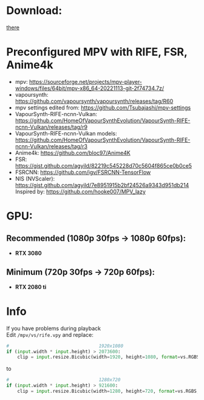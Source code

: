 # Download:
[there](https://github.com/adriabama06/Preconfigured-MPV/archive/refs/heads/master.zip)

# Preconfigured MPV with RIFE, FSR, Anime4k

- mpv: https://sourceforge.net/projects/mpv-player-windows/files/64bit/mpv-x86_64-20221113-git-2f74734.7z/
- vapoursynth: https://github.com/vapoursynth/vapoursynth/releases/tag/R60
- mpv settings edited from: https://github.com/Tsubajashi/mpv-settings
- VapourSynth-RIFE-ncnn-Vulkan: https://github.com/HomeOfVapourSynthEvolution/VapourSynth-RIFE-ncnn-Vulkan/releases/tag/r9
- VapourSynth-RIFE-ncnn-Vulkan models: https://github.com/HomeOfVapourSynthEvolution/VapourSynth-RIFE-ncnn-Vulkan/releases/tag/r3
- Anime4k: https://github.com/bloc97/Anime4K
- FSR: https://gist.github.com/agyild/82219c545228d70c5604f865ce0b0ce5
- FSRCNN: https://github.com/igv/FSRCNN-TensorFlow
- NIS (NVScaler): https://gist.github.com/agyild/7e8951915b2bf24526a9343d951db214
<br>Inspired by: https://github.com/hooke007/MPV_lazy

# GPU:
## Recommended (**1080p 30fps -> 1080p 60fps**):
- **RTX 3080**
## Minimum (**720p 30fps -> 720p 60fps**):
- **RTX 2080 ti**
# Info
If you have problems during playback
<br>
Edit `/mpv/vs/rife.vpy` and replace:
```py
#                                 1920x1080
if (input.width * input.height) > 2073600:
	clip = input.resize.Bicubic(width=1920, height=1080, format=vs.RGBS, matrix_in_s="709")
```
to
```py
#                                 1280x720
if (input.width * input.height) > 921600:
	clip = input.resize.Bicubic(width=1280, height=720, format=vs.RGBS, matrix_in_s="709")
```
